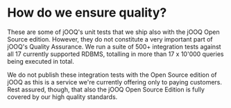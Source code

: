 How do we ensure quality?
=========================

These are some of jOOQ's unit tests that we ship also with the jOOQ Open Source edition. However,
they do not constitute a very important part of jOOQ's Quality Assurance. We run a suite of 500+
integration tests against all 17 currently supported RDBMS, totalling in more than 17 x 10'000 queries
being executed in total.

We do not publish these integration tests with the Open Source edition of jOOQ as this is a service
we're currently offering only to paying customers. Rest assured, though, that also the jOOQ Open Source
Edition is fully covered by our high quality standards.